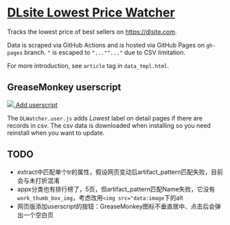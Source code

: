 # [DLsite Lowest Price Watcher](https://imba-tjd.github.io/DLWatcher)

Tracks the lowest price of best sellers on https://dlsite.com.

Data is scraped via GitHub Actions and is hosted via GitHub Pages on `gh-pages` branch. `"` is escaped to `"...""..."` due to CSV limitation.

For more introduction, see `article` tag in `data_tmpl.html`.

## GreaseMonkey userscript

[![](https://wiki.greasespot.net/favicon.ico) Add userscript](https://github.com/imba-tjd/DLWatcher/raw/master/DLWatcher.user.js)

The `DLWatcher.user.js` adds *Lowest* label on detail pages if there are records in csv. The csv data is downloaded when installing so you need reinstall when you want to update.

## TODO

* extract中匹配单个tr的属性，假设网页变动后artifact_pattern匹配失败，目前会与未打折混淆
* appx分类也有排行榜了，5页，但artifact_pattern匹配Name失败，它没有`work_thumb_box_img`，考虑改用`<img src="data:image`下的alt
* 网页版添加userscript的按钮：GreaseMonkey图标不垂直居中、点击后会弹出一个空白页
